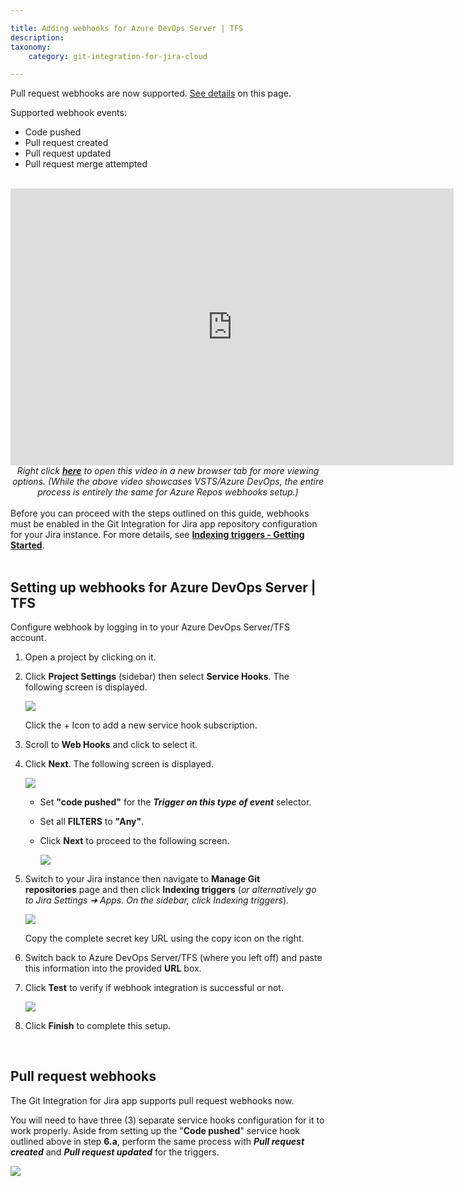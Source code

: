 ```yaml
---

title: Adding webhooks for Azure DevOps Server | TFS
description:
taxonomy:
    category: git-integration-for-jira-cloud

---
```


<div class="bbb-callout bbb--info">
    <div class="irow">
    <div class="ilogobox">
        <span class="logoimg"></span>
    </div>
    <div class="imsgbox">
        Pull request webhooks are now supported. <a href='/git-integration-for-jira-cloud/adding-webhooks-for-azure-devops-server-tfs-gij-cloud'>See details</a> on this page.<br>
        <p>Supported webhook events:</p>
        <ul>
            <li>Code pushed</li>
            <li>Pull request created</li>
            <li>Pull request updated</li>
            <li>Pull request merge attempted</li>
        </ul>
    </div>
    </div>
</div>
<br>

<div class='embed-container embed-container--16-10'>
    <iframe width='709' height='443' src='https://fast.wistia.com/embed/iframe/61wl72vp91?videoFoam=true' frameborder='0' allowfullscreen ></iframe>
</div>

<div align='center'>
    <i>Right click <a href='https://bigbrassband.wistia.com/medias/v2c5qrgps8'><b>here</b></a> to open this video in a new browser tab for more viewing options. (While the above video showcases VSTS/Azure DevOps, the entire process is entirely the same for Azure Repos webhooks setup.)</i>
</div>
<br>

<div class="bbb-callout bbb--error">
    <div class="irow">
    <div class="ilogobox">
        <span class="logoimg"></span>
    </div>
    <div class="imsgbox">
        Before you can proceed with the steps outlined on this guide, webhooks must be enabled in the Git Integration for Jira app repository configuration for your Jira instance. For more details, see <a href='/git-integration-for-jira-cloud/indexing-triggers-gij-cloud'><b>Indexing triggers - Getting Started</b></a>.
    </div>
    </div>
</div>
<br>

## Setting up webhooks for Azure DevOps Server | TFS

Configure webhook by logging in to your Azure DevOps Server/TFS account.

1.  Open a project by clicking on it.

2.  Click **Project Settings** (sidebar) then select **Service Hooks**. The following screen is displayed.

    ![](https://bigbrassband.atlassian.net/wiki/download/thumbnails/234782736/webhooks-azure-devops-add-shooks(c).png?version=1&modificationDate=1617193805282&cacheVersion=1&api=v2&width=544&height=233)

    Click the + Icon to add a new service hook subscription.

3.  Scroll to **Web Hooks** and click to select it.

4.  Click **Next**. The following screen is displayed.

    ![](https://bigbrassband.atlassian.net/wiki/download/thumbnails/234782736/webhooks-azure-devops-triggers-cfg(c).png?version=1&modificationDate=1617193805288&cacheVersion=1&api=v2&width=476&height=499)

    *   Set **"code pushed"** for the _**Trigger on this type of event**_ selector.

    *   Set all **FILTERS** to **"Any"**.

    *   Click **Next** to proceed to the following screen.

        ![](https://bigbrassband.atlassian.net/wiki/download/thumbnails/234782736/webhooks-azure-devops-action-cfg(c).png?version=1&modificationDate=1617193805292&cacheVersion=1&api=v2&width=516&height=541)

5.  Switch to your Jira instance then navigate to **Manage Git repositories** page and then click **Indexing triggers** (_or alternatively go to Jira Settings ➜ Apps. On the sidebar, click Indexing triggers_).

    ![](https://bigbrassband.atlassian.net/wiki/download/thumbnails/234782736/jira-cloud-webhook-url-loc(c1).png?version=1&modificationDate=1617193805295&cacheVersion=1&api=v2&width=646&height=430)

    Copy the complete secret key URL using the copy icon on the right.

6.  Switch back to Azure DevOps Server/TFS (where you left off) and paste this information into the provided **URL** box.

7.  Click **Test** to verify if webhook integration is successful or not.

    ![](https://bigbrassband.atlassian.net/wiki/download/thumbnails/234782736/webhooks-azure-devops-test-cfg(c).png?version=1&modificationDate=1617193805298&cacheVersion=1&api=v2&width=584&height=413)

8.  Click **Finish** to complete this setup.

<br>

## Pull request webhooks

The Git Integration for Jira app supports pull request webhooks now.

You will need to have three (3) separate service hooks configuration for it to work properly. Aside from setting up the "**Code pushed**" service hook outlined above in step **6.a**, perform the same process with _**Pull request created**_ and _**Pull request updated**_ for the triggers.

![](https://bigbrassband.atlassian.net/wiki/download/thumbnails/234782736/azure-devops-server-2019-req-service-hooks.png?version=2&modificationDate=1617193805302&cacheVersion=1&api=v2&width=680&height=239)

